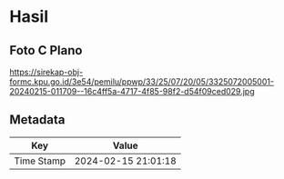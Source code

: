 # Hasil

## Foto C Plano

https://sirekap-obj-formc.kpu.go.id/3e54/pemilu/ppwp/33/25/07/20/05/3325072005001-20240215-011709--16c4ff5a-4717-4f85-98f2-d54f09ced029.jpg


## Metadata

| Key        | Value               |
| ---------- | ------------------- |
| Time Stamp | 2024-02-15 21:01:18 |



